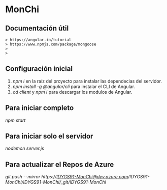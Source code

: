 # MonChi
## Documentación útil
```
> https://angular.io/tutorial
> https://www.npmjs.com/package/mongoose
> 
> 
```
## Configuración inicial
1. *npm i* en la raíz del proyecto para instalar las dependecias del servidor.
2. *npm install -g @angular/cli* para instalar el CLI de Angular.
3. *cd client* y *npm i* para descargar los modulos de Angular.
## Para iniciar completo
*npm start*
## Para iniciar solo el servidor
*nodemon server.js*
## Para actualizar el Repos de Azure
*git push --mirror https://IDYGS91-MonChi@dev.azure.com/IDYGS91-MonChi/IDYGS91-MonChi/_git/IDYGS91-MonChi*